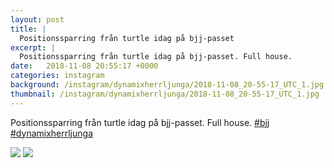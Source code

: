 ```yaml
---
layout: post
title: |
  Positionssparring från turtle idag på bjj-passet
excerpt: |
  Positionssparring från turtle idag på bjj-passet. Full house.  
date:   2018-11-08 20:55:17 +0000
categories: instagram
background: /instagram/dynamixherrljunga/2018-11-08_20-55-17_UTC_1.jpg
thumbnail: /instagram/dynamixherrljunga/2018-11-08_20-55-17_UTC_1.jpg
---
```

Positionssparring från turtle idag på bjj-passet. Full house. [#bjj](https://www.instagram.com/explore/tags/bjj/) [#dynamixherrljunga](https://www.instagram.com/explore/tags/dynamixherrljunga/)



<img src='/www-dynamix-herrljunga/instagram/dynamixherrljunga/2018-11-08_20-55-17_UTC_1.jpg' class='img-fluid' />


<img src='/www-dynamix-herrljunga/instagram/dynamixherrljunga/2018-11-08_20-55-17_UTC_2.jpg' class='img-fluid' />

